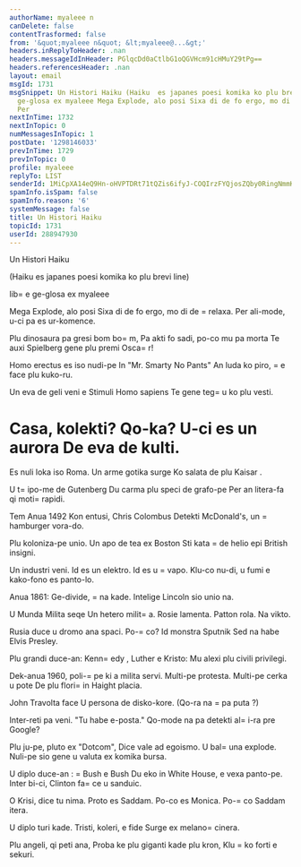 ```yaml
---
authorName: myaleee n
canDelete: false
contentTrasformed: false
from: '&quot;myaleee n&quot; &lt;myaleee@...&gt;'
headers.inReplyToHeader: .nan
headers.messageIdInHeader: PGlqcDd0aCtlbG1oQGVHcm91cHMuY29tPg==
headers.referencesHeader: .nan
layout: email
msgId: 1731
msgSnippet: Un Histori Haiku (Haiku  es japanes poesi komika ko plu brevi line) libe
  ge-glosa ex myaleee Mega Explode, alo posi Sixa di de fo ergo, mo di de relaxa.
  Per
nextInTime: 1732
nextInTopic: 0
numMessagesInTopic: 1
postDate: '1298146033'
prevInTime: 1729
prevInTopic: 0
profile: myaleee
replyTo: LIST
senderId: 1MiCpXA14eQ9Hn-oHVPTDRt71tQZis6ifyJ-COQIrzFYQjosZQby0RingNmmKFTgqsHri80eniwbCrwT18uodSdmAVFq5Q
spamInfo.isSpam: false
spamInfo.reason: '6'
systemMessage: false
title: Un Histori Haiku
topicId: 1731
userId: 288947930
---
```


Un Histori Haiku  

(Haiku  es japanes poesi komika ko plu brevi line)

lib=
e ge-glosa ex myaleee

Mega Explode, alo posi
Sixa di de fo ergo, mo di de =
relaxa.
Per ali-mode, u-ci pa es ur-komence.

Plu dinosaura pa gresi bom bo=
m,
Pa akti fo sadi, po-co mu pa morta
Te auxi Spielberg gene plu premi Osca=
r!


Homo erectus es iso nudi-pe
In "Mr. Smarty No Pants"
An luda ko piro, =
e face plu kuko-ru.

Un eva de geli veni e
Stimuli Homo sapiens
Te gene teg=
u ko plu vesti.


Casa, kolekti? Qo-ka?
U-ci es un aurora
De eva de kulti.
=

Es nuli loka iso Roma.
Un arme gotika surge
Ko salata de plu Kaisar .

U t=
ipo-me de Gutenberg
Du carma plu speci de grafo-pe
Per an litera-fa qi moti=
 rapidi.

Tem Anua  1492
Kon entusi, Chris Colombus
Detekti McDonald's, un =
hamburger vora-do.

Plu koloniza-pe unio.
Un apo de tea ex Boston
Sti kata =
de helio epi British insigni.

Un industri veni.
Id es un elektro. Id es u =
vapo.
Klu-co nu-di, u fumi e kako-fono es panto-lo.

Anua 1861:
Ge-divide, =
na kade.
Intelige Lincoln sio unio na.

U Munda Milita seqe
Un hetero milit=
a. Rosie lamenta.
Patton rola. Na vikto.

Rusia duce u dromo ana spaci.
Po-=
co? Id monstra Sputnik
Sed na habe Elvis Presley.

Plu grandi duce-an:
Kenn=
edy , Luther e Kristo:
Mu alexi plu civili privilegi.

Dek-anua 1960, poli-=
pe ki a milita servi.
Multi-pe protesta. Multi-pe cerka u pote
De plu flori=
 in Haight placia.


John Travolta face
U persona de disko-kore.
(Qo-ra na =
pa puta ?)

Inter-reti pa veni.
"Tu habe e-posta."
Qo-mode na pa detekti al=
i-ra pre Google?

Plu ju-pe, pluto ex "Dotcom",
Dice vale ad egoismo. U bal=
una explode.
Nuli-pe sio gene u valuta ex komika bursa.

U diplo duce-an : =
Bush e Bush
Du eko in White House, e vexa panto-pe.
Inter bi-ci, Clinton fa=
ce u sanduic.

O Krisi, dice tu nima.
Proto es Saddam. Po-co es Monica.
Po-=
co Saddam itera.

U diplo turi kade.
Tristi, koleri, e fide
Surge ex melano=
 cinera.

Plu angeli, qi peti ana,
Proba ke plu giganti kade plu kron,
Klu =
ko forti e sekuri.



